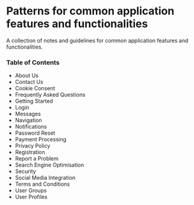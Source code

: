 # Patterns for common application features and functionalities

A collection of notes and guidelines for common application features and functionalities.

### Table of Contents

- About Us
- Contact Us
- Cookie Consent
- Frequently Asked Questions
- Getting Started
- Login
- Messages
- Navigation
- Notifications
- Password Reset
- Payment Processing
- Privacy Policy
- Registration
- Report a Problem
- Search Engine Optimisation
- Security
- Social Media Integration
- Terms and Conditions
- User Groups
- User Profiles